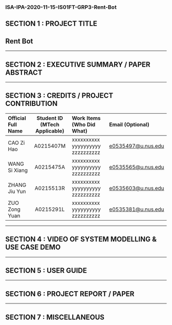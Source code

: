 ﻿### ISA-IPA-2020-11-15-IS01FT-GRP3-Rent-Bot
## SECTION 1 : PROJECT TITLE
## Rent Bot

---

## SECTION 2 : EXECUTIVE SUMMARY / PAPER ABSTRACT

---

## SECTION 3 : CREDITS / PROJECT CONTRIBUTION

| Official Full Name  | Student ID (MTech Applicable)  | Work Items (Who Did What) | Email (Optional) |
| :------------ |:---------------:| :-----| :-----|
| CAO Zi Hao | A0215407M | xxxxxxxxxx yyyyyyyyyy zzzzzzzzzz | e0535497@u.nus.edu |
| WANG Si Xiang | A0215475A | xxxxxxxxxx yyyyyyyyyy zzzzzzzzzz | e0535565@u.nus.edu |
| ZHANG Jiu Yun | A0215513R | xxxxxxxxxx yyyyyyyyyy zzzzzzzzzz | e0535603@u.nus.edu |
| ZUO Zong Yuan | A0215291L | xxxxxxxxxx yyyyyyyyyy zzzzzzzzzz | e0535381@u.nus.edu |

---

## SECTION 4 : VIDEO OF SYSTEM MODELLING & USE CASE DEMO

---

## SECTION 5 : USER GUIDE

---

## SECTION 6 : PROJECT REPORT / PAPER

---

## SECTION 7 : MISCELLANEOUS
